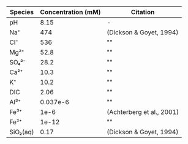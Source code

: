 | Species       | Concentration (mM) | Citation                     |
|---------------|--------------------|------------------------------|
| pH            | 8.15               | -                            |
| Na⁺           | 474                | (Dickson & Goyet, 1994)      |
| Cl⁻           | 536                | ""                           |
| Mg²⁺          | 52.8               | ""                           |
| SO₄²⁻         | 28.2               | ""                           |
| Ca²⁺          | 10.3               | ""                           |
| K⁺            | 10.2               | ""                           |
| DIC           | 2.06               | ""                           |
| Al³⁺          | 0.037e-6           | ""                           |
| Fe³⁺          | 1e-6               | (Achterberg et al., 2001)    |
| Fe²⁺          | 1e-12              | ""                           |
| SiO₂(aq)      | 0.17               | (Dickson & Goyet, 1994)      |
